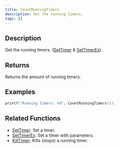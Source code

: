 ```yaml
---
title: CountRunningTimers
description: Get the running timers.
tags: []
---
```


<VersionWarn version='omp v1.1.0.2612' />

## Description

Get the running timers. ([SetTimer](SetTimer) & [SetTimerEx](SetTimerEx))

## Returns

Returns the amount of running timers.

## Examples

```c
printf("Running timers: %d", CountRunningTimers());
```

## Related Functions

- [SetTimer](SetTimer): Set a timer.
- [SetTimerEx](SetTimerEx): Set a timer with parameters.
- [KillTimer](KillTimer): Kills (stops) a running timer.

